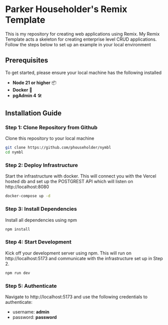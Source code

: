 # Parker Householder's Remix Template

This is my repository for creating web applications using Remix. My Remix Template acts a skeleton for creating enterprise level CRUD applications. Follow the steps below to set up an example in your local environment

## Prerequisites

To get started, please ensure your local machine has the following installed

- **Node 21 or higher** 📦
- **Docker** 🐳
- **pgAdmin 4** 🛠️

## Installation Guide

### Step 1: Clone Repository from Github

Clone this repository to your local machine

```sh
git clone https://github.com/phouseholder/nymbl
cd nymbl
```

### Step 2: Deploy Infrastructure

Start the infrastructure with docker. This will connect you with the Vercel hosted db and set up the POSTGREST API which will listen on http://localhost:8080

```sh
docker-compose up -d
```

### Step 3: Install Dependencies

Install all dependencies using npm

```sh
npm install
```

### Step 4: Start Development

Kick off your development server using npm. This will run on http://localhost:5173 and communicate with the infrastructure set up in Step 2.

```sh
npm run dev
```

### Step 5: Authenticate

Navigate to http://localhost:5173 and use the following credentials to authenticate:

- username: **admin**
- password: **password**
